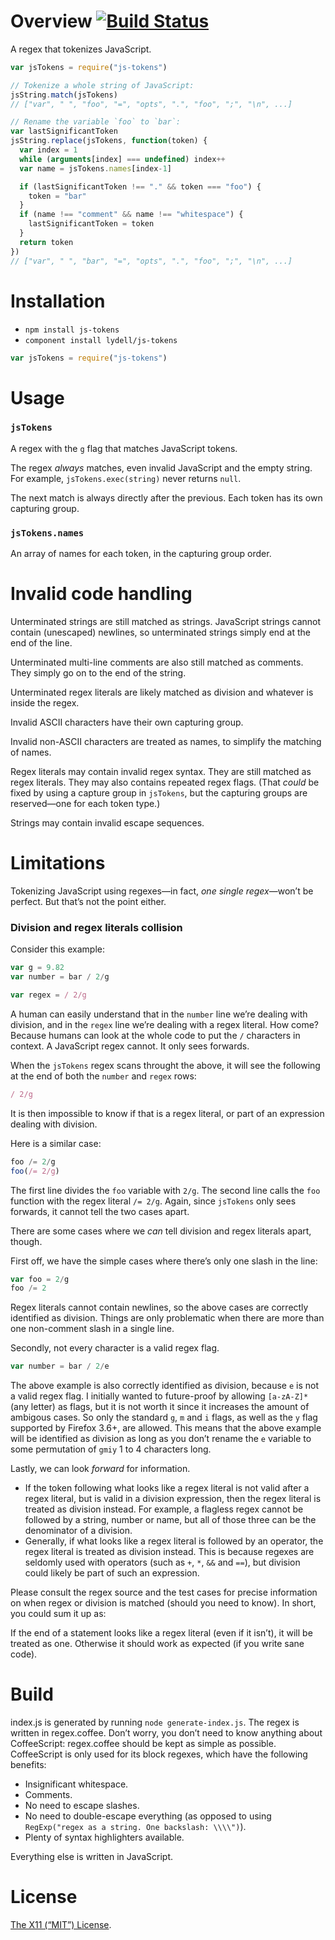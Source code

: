 Overview [![Build Status](https://travis-ci.org/lydell/js-tokens.png?branch=master)](https://travis-ci.org/lydell/js-tokens)
========

A regex that tokenizes JavaScript.

```js
var jsTokens = require("js-tokens")

// Tokenize a whole string of JavaScript:
jsString.match(jsTokens)
// ["var", " ", "foo", "=", "opts", ".", "foo", ";", "\n", ...]

// Rename the variable `foo` to `bar`:
var lastSignificantToken
jsString.replace(jsTokens, function(token) {
  var index = 1
  while (arguments[index] === undefined) index++
  var name = jsTokens.names[index-1]

  if (lastSignificantToken !== "." && token === "foo") {
    token = "bar"
  }
  if (name !== "comment" && name !== "whitespace") {
    lastSignificantToken = token
  }
  return token
})
// ["var", " ", "bar", "=", "opts", ".", "foo", ";", "\n", ...]
```


Installation
============

- `npm install js-tokens`
- `component install lydell/js-tokens`

```js
var jsTokens = require("js-tokens")
```


Usage
=====

### `jsTokens` ###

A regex with the `g` flag that matches JavaScript tokens.

The regex _always_ matches, even invalid JavaScript and the empty string. For
example, `jsTokens.exec(string)` never returns `null`.

The next match is always directly after the previous. Each token has its own
capturing group.

### `jsTokens.names` ###

An array of names for each token, in the capturing group order.


Invalid code handling
=====================

Unterminated strings are still matched as strings. JavaScript strings cannot
contain (unescaped) newlines, so unterminated strings simply end at the end of
the line.

Unterminated multi-line comments are also still matched as comments. They
simply go on to the end of the string.

Unterminated regex literals are likely matched as division and whatever is
inside the regex.

Invalid ASCII characters have their own capturing group.

Invalid non-ASCII characters are treated as names, to simplify the matching of
names.

Regex literals may contain invalid regex syntax. They are still matched as
regex literals. They may also contains repeated regex flags. (That _could_ be
fixed by using a capture group in `jsTokens`, but the capturing groups are
reserved—one for each token type.)

Strings may contain invalid escape sequences.


Limitations
===========

Tokenizing JavaScript using regexes—in fact, _one single regex_—won’t be
perfect. But that’s not the point either.

### Division and regex literals collision ###

Consider this example:

```js
var g = 9.82
var number = bar / 2/g

var regex = / 2/g
```

A human can easily understand that in the `number` line we’re dealing with
division, and in the `regex` line we’re dealing with a regex literal. How come?
Because humans can look at the whole code to put the `/` characters in context.
A JavaScript regex cannot. It only sees forwards.

When the `jsTokens` regex scans throught the above, it will see the following
at the end of both the `number` and `regex` rows:

```js
/ 2/g
```

It is then impossible to know if that is a regex literal, or part of an
expression dealing with division.

Here is a similar case:

```js
foo /= 2/g
foo(/= 2/g)
```

The first line divides the `foo` variable with `2/g`. The second line calls the
`foo` function with the regex literal `/= 2/g`. Again, since `jsTokens` only
sees forwards, it cannot tell the two cases apart.

There are some cases where we _can_ tell division and regex literals apart,
though.

First off, we have the simple cases where there’s only one slash in the line:

```js
var foo = 2/g
foo /= 2
```

Regex literals cannot contain newlines, so the above cases are correctly
identified as division. Things are only problematic when there are more than
one non-comment slash in a single line.

Secondly, not every character is a valid regex flag.

```js
var number = bar / 2/e
```

The above example is also correctly identified as division, because `e` is not
a valid regex flag. I initially wanted to future-proof by allowing `[a-zA-Z]*`
(any letter) as flags, but it is not worth it since it increases the amount of
ambigous cases. So only the standard `g`, `m` and `i` flags, as well as the `y`
flag supported by Firefox 3.6+, are allowed. This means that the above example
will be identified as division as long as you don’t rename the `e` variable to
some permutation of `gmiy` 1 to 4 characters long.

Lastly, we can look _forward_ for information.

- If the token following what looks like a regex literal is not valid after a
  regex literal, but is valid in a division expression, then the regex literal
  is treated as division instead. For example, a flagless regex cannot be
  followed by a string, number or name, but all of those three can be the
  denominator of a division.
- Generally, if what looks like a regex literal is followed by an operator, the
  regex literal is treated as division instead. This is because regexes are
  seldomly used with operators (such as `+`, `*`, `&&` and `==`), but division
  could likely be part of such an expression.

Please consult the regex source and the test cases for precise information on
when regex or division is matched (should you need to know). In short, you
could sum it up as:

If the end of a statement looks like a regex literal (even if it isn’t), it
will be treated as one. Otherwise it should work as expected (if you write sane
code).


Build
=====

index.js is generated by running `node generate-index.js`. The regex is written
in regex.coffee. Don’t worry, you don’t need to know anything about
CoffeeScript: regex.coffee should be kept as simple as possible. CoffeeScript
is only used for its block regexes, which have the following benefits:

- Insignificant whitespace.
- Comments.
- No need to escape slashes.
- No need to double-escape everything (as opposed to using `RegExp("regex as a
  string. One backslash: \\\\")`).
- Plenty of syntax highlighters available.

Everything else is written in JavaScript.


License
=======

[The X11 (“MIT”) License](LICENSE).
